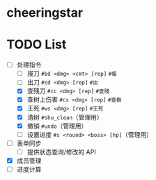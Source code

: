 # cheeringstar

# TODO List

- [ ] 处理指令
  - [ ] 报刀 `#bd <dmg> <cmt> [rep]` `#報`
  - [ ] 出刀 `#cd <dmg> [rep]` `#出`
  - [x] 查残刀 `#cc <dmg> [rep]` `#查殘`
  - [x] 查树上伤害 `#cs <dmg> [rep]` `#查樹`
  - [x] 王死 `#ws <dmg> [rep]` `#王死`
  - [x] 清树 `#shu_clean`（管理用）
  - [x] 撤销 `#undo`（管理用）
  - [ ] 设置进度 `#s <round> <boss> [hp]`（管理用）
- [ ] 表单同步
  - [ ] 提供状态查询/修改的 API
- [x] 成员管理
- [ ] 进度计算
